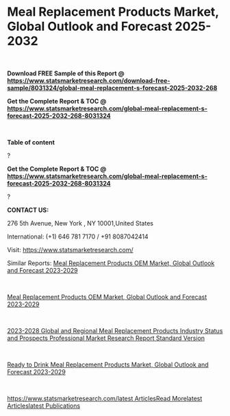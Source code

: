 <h1>Meal Replacement Products Market, Global Outlook and Forecast 2025-2032</h1><br/><p><strong>Download FREE Sample of this Report @ <a href="https://www.statsmarketresearch.com/download-free-sample/8031324/global-meal-replacement-s-forecast-2025-2032-268">https://www.statsmarketresearch.com/download-free-sample/8031324/global-meal-replacement-s-forecast-2025-2032-268</a></strong></p>
 
 
 
 <div><b>Get the Complete Report & TOC @ <a href="https://www.statsmarketresearch.com/global-meal-replacement-s-forecast-2025-2032-268-8031324">https://www.statsmarketresearch.com/global-meal-replacement-s-forecast-2025-2032-268-8031324</a></b></div>
 
 
 
 <p><br />
 
 <b>Table of content</b></p>
 
 
 
 <p>? </p>
 
 
 
 <div><b>Get the Complete Report & TOC @ <a href="https://www.statsmarketresearch.com/global-meal-replacement-s-forecast-2025-2032-268-8031324">https://www.statsmarketresearch.com/global-meal-replacement-s-forecast-2025-2032-268-8031324</a></b></div>
 
 
 
 <p>? </p>
 
 
 
 <p><b>CONTACT US:</b><br />
 
 276 5th Avenue, New York , NY 10001,United States<br />
 
 International: (+1) 646 781 7170 / +91 8087042414<br />
 
 Visit: <a href="https://www.statsmarketresearch.com/">https://www.statsmarketresearch.com/</a><br />
 
 Similar Reports: <a href="https://www.statsmarketresearch.com/global-meal-replacement-s-forecast-2025-2032-268-8031324">Meal Replacement Products OEM Market, Global Outlook and Forecast 2023-2029</a><br />
 
 <br />
 
 <a href="https://www.statsmarketresearch.com/global-meal-replacement-s-forecast-2025-2032-268-8031324">Meal Replacement Products OEM Market, Global Outlook and Forecast 2023-2029</a><br />
 
 <br />
 
 <a href="https://www.statsmarketresearch.com/global-meal-replacement-s-forecast-2025-2032-268-8031324">2023-2028 Global and Regional Meal Replacement Products Industry Status and Prospects Professional Market Research Report Standard Version</a><br />
 
 <br />
 
 <a href="https://www.statsmarketresearch.com/global-meal-replacement-s-forecast-2025-2032-268-8031324">Ready to Drink Meal Replacement Products Market, Global Outlook and Forecast 2023-2029</a><br />
 
 <br />
 
 <a href="https://gyeongbokgung.com">https://www.statsmarketresearch.com/</a><a href="https://hallyeomaritime.com">latest Articles</a><a href="https://jingwansa.com">Read More</a><a href="https://nguoiviet.jp/">latest Articles</a><a href="https://www.intelmarketresearch.com/">latest Publications</a></p>